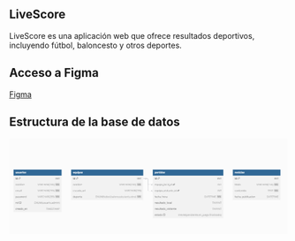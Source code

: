 ## LiveScore

LiveScore es una aplicación web que ofrece resultados deportivos, incluyendo fútbol, baloncesto y otros deportes.

## Acceso a Figma

[Figma](https://www.figma.com/design/yym0TdxzofW2Ft8fXk6dNF/LiveScore?node-id=0-1&t=U9TytzQgdXVJh8N2-1)

## Estructura de la base de datos

<img src="img/bd.png">

